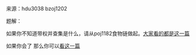 来源：hdu3038 bzoj1202

题解：

如果你不知道带权并查集是什么，请从poj1182食物链做起。[大家看的都是这一篇](https://blog.csdn.net/niushuai666/article/details/6981689)

如果你会了  那么你可以[看这一篇](https://www.cnblogs.com/liyinggang/p/5327055.html)